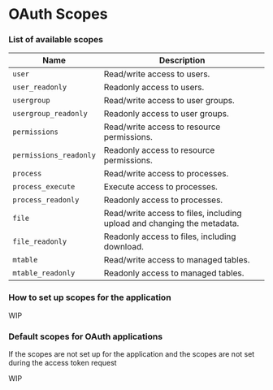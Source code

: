 # OAuth Scopes

### List of available scopes

| Name | Description |
| ------------- | ------------- |
| `user` | Read/write access to users. |
| `user_readonly` | Readonly access to users. |
| `usergroup` | Read/write access to user groups. |
| `usergroup_readonly` | Readonly access to user groups. |
| `permissions` | Read/write access to resource permissions. |
| `permissions_readonly` | Readonly access to resource permissions. |
| `process` | Read/write access to processes. |
| `process_execute` | Execute access to processes. |
| `process_readonly` | Readonly access to processes. |
| `file` | Read/write access to files, including upload and changing the metadata. |
| `file_readonly` | Readonly access to files, including download. |
| `mtable` | Read/write access to managed tables. |
| `mtable_readonly` | Readonly access to managed tables. |

### How to set up scopes for the application

WIP

### Default scopes for OAuth applications

If the scopes are not set up for the application and the scopes are not set during the access token request 

WIP